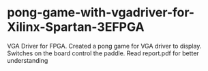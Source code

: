 # pong-game-with-vgadriver-for-Xilinx-Spartan-3EFPGA
VGA Driver for FPGA. Created a pong game for VGA driver to display. Switches on the board control the paddle. Read report.pdf for better understanding
